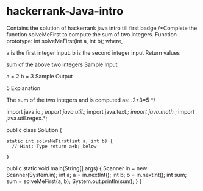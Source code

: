 # hackerrank-Java-intro
Contains the solution of hackerrank java intro till first badge
/*Complete the function solveMeFirst to compute the sum of two integers.
Function prototype:
int solveMeFirst(int a, int b);
where,

a is the first integer input.
b is the second integer input
Return values

sum of the above two integers
Sample Input

a = 2
b = 3
Sample Output

5
Explanation

The sum of the two integers  and  is computed as: .2+3=5 */

import java.io.*;
import java.util.*;
import java.text.*;
import java.math.*;
import java.util.regex.*;

public class Solution {



    static int solveMeFirst(int a, int b) {
      // Hint: Type return a+b; below
      
	}

 public static void main(String[] args) {
        Scanner in = new Scanner(System.in);
        int a;
        a = in.nextInt();
        int b;
        b = in.nextInt();
        int sum;
        sum = solveMeFirst(a, b);
        System.out.println(sum);
	}
}
